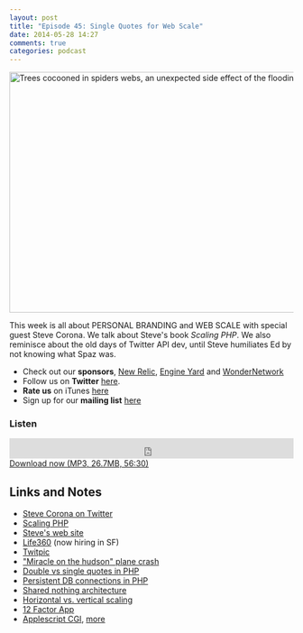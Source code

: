 ```yaml
---
layout: post
title: "Episode 45: Single Quotes for Web Scale"
date: 2014-05-28 14:27
comments: true
categories: podcast
---
```


<a href="https://www.flickr.com/photos/dfid/5331062034" title="Trees cocooned in spiders webs, an unexpected side effect of the flooding in Sindh, Pakistan by DFID - UK Department for International Development, on Flickr"><img src="https://farm6.staticflickr.com/5167/5331062034_fda5e49f89_z.jpg" width="640" height="427" alt="Trees cocooned in spiders webs, an unexpected side effect of the flooding in Sindh, Pakistan"></a>

This week is all about PERSONAL BRANDING and WEB SCALE with special guest Steve Corona. We talk about Steve's book *Scaling PHP*. We also reminisce about the old days of Twitter API dev, until Steve humiliates Ed by not knowing what Spaz was.

* Check out our **sponsors**, [New Relic](http://newrelic.com), [Engine Yard](http://www.engineyard.com/) and [WonderNetwork](https://wondernetwork.com/)
* Follow us on **Twitter** [here](https://twitter.com/dev_hell).
* **Rate us** on iTunes [here](http://itunes.apple.com/us/podcast/dev-hell/id489840699)
* Sign up for our **mailing list** [here](/subscribe-email.html)

### Listen

<iframe frameborder="0" height="36px" scrolling="no" seamless src="https://simplecast.com/e/35305?style=dark" width="100%"></iframe>
<a href="http://audio.simplecast.com/35305.mp3" rel="enclosure">Download now (MP3, 26.7MB, 56:30)</a>

## Links and Notes

- [Steve Corona on Twitter](http://twitter.com/stevencorona)
- [Scaling PHP](https://www.scalingphpbook.com/)
- [Steve's web site](http://stevecorona.com/)
- [Life360](https://www.life360.com/) (now hiring in SF)
- [Twitpic](https://twitpic.com/)
- ["Miracle on the hudson" plane crash](http://twitpic.com/135xa)
- [Double vs single quotes in PHP](http://stackoverflow.com/questions/3446216/what-is-the-difference-between-single-quoted-and-double-quoted-strings-in-php)
- [Persistent DB connections in PHP](http://php.net/manual/en/features.persistent-connections.php)
- [Shared nothing architecture](https://en.wikipedia.org/wiki/Shared_nothing_architecture)
- [Horizontal vs. vertical scaling](http://stackoverflow.com/questions/11707879/difference-between-scaling-horizontally-and-vertically-for-databases)
- [12 Factor App](http://12factor.net/)
- [Applescript CGI](http://oreilly.com/openbook/cgi/ch02_07.html), [more](http://whitefiles.org/b1_s/1_free_guides/fg3mo/pgs/v01_ascgi.htm)

